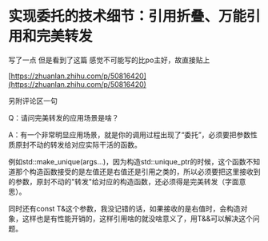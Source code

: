 # 实现委托的技术细节：引用折叠、万能引用和完美转发

写了一点 但是看到了这篇 感觉不可能写的比po主好，故直接贴上

[https://zhuanlan.zhihu.com/p/50816420](https://zhuanlan.zhihu.com/p/50816420)

另附评论区一句

Q：请问完美转发的应用场景是啥？

A：有一个非常明显应用场景，就是你的调用过程出现了“委托”，必须要把参数性质原封不动的转发给对应实际干活的函数。

例如std::make\_unique(args...)，因为构造std::unique\_ptr的时候，这个函数不知道那个构造函数接受的是左值还是右值还是引用之类的，所以必须要把这里接收到的参数，原封不动的"转发"给对应的构造函数，还必须得是完美转发（字面意思）。

同时还有const T&这个参数，我没记错的话，如果接收的是右值时，会构造对象，这样也是有性能开销的，这样引用啥的就没啥意义了，用T&&可以解决这个问题。

